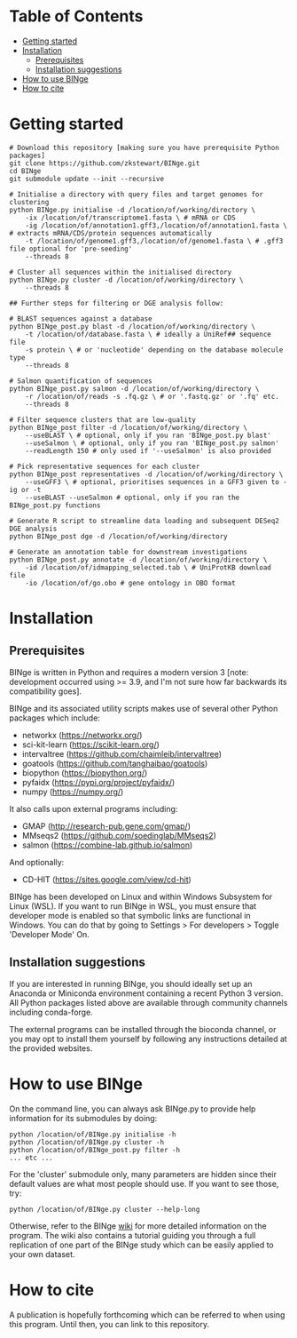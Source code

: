 # Table of Contents
- [Getting started](#getting-started)
- [Installation](#installation)
  - [Prerequisites](#prerequisites)
  - [Installation suggestions](#installation-suggestions)
- [How to use BINge](#how-to-use-binge)
- [How to cite](#how-to-cite)

# Getting started
```
# Download this repository [making sure you have prerequisite Python packages]
git clone https://github.com/zkstewart/BINge.git
cd BINge
git submodule update --init --recursive

# Initialise a directory with query files and target genomes for clustering
python BINge.py initialise -d /location/of/working/directory \
    -ix /location/of/transcriptome1.fasta \ # mRNA or CDS
    -ig /location/of/annotation1.gff3,/location/of/annotation1.fasta \ # extracts mRNA/CDS/protein sequences automatically
    -t /location/of/genome1.gff3,/location/of/genome1.fasta \ # .gff3 file optional for 'pre-seeding'
    --threads 8

# Cluster all sequences within the initialised directory
python BINge.py cluster -d /location/of/working/directory \
    --threads 8

## Further steps for filtering or DGE analysis follow:

# BLAST sequences against a database
python BINge_post.py blast -d /location/of/working/directory \
    -t /location/of/database.fasta \ # ideally a UniRef## sequence file
    -s protein \ # or 'nucleotide' depending on the database molecule type
    --threads 8

# Salmon quantification of sequences
python BINge_post.py salmon -d /location/of/working/directory \
    -r /location/of/reads -s .fq.gz \ # or '.fastq.gz' or '.fq' etc.
    --threads 8

# Filter sequence clusters that are low-quality
python BINge_post filter -d /location/of/working/directory \
    --useBLAST \ # optional, only if you ran 'BINge_post.py blast'
    --useSalmon \ # optional, only if you ran 'BINge_post.py salmon'
    --readLength 150 # only used if '--useSalmon' is also provided

# Pick representative sequences for each cluster
python BINge_post representatives -d /location/of/working/directory \
    --useGFF3 \ # optional, prioritises sequences in a GFF3 given to -ig or -t
    --useBLAST --useSalmon # optional, only if you ran the BINge_post.py functions

# Generate R script to streamline data loading and subsequent DESeq2 DGE analysis
python BINge_post dge -d /location/of/working/directory

# Generate an annotation table for downstream investigations
python BINge_post.py annotate -d /location/of/working/directory \
    -id /location/of/idmapping_selected.tab \ # UniProtKB download file
    -io /location/of/go.obo # gene ontology in OBO format
```

# Installation
## Prerequisites
BINge is written in Python and requires a modern version 3 [note: development occurred using >= 3.9, and I'm not sure how far backwards its compatibility goes].

BINge and its associated utility scripts makes use of several other Python packages which include:
- networkx (https://networkx.org/)
- sci-kit-learn (https://scikit-learn.org/)
- intervaltree (https://github.com/chaimleib/intervaltree)
- goatools (https://github.com/tanghaibao/goatools)
- biopython (https://biopython.org/)
- pyfaidx (https://pypi.org/project/pyfaidx/)
- numpy (https://numpy.org/)

It also calls upon external programs including:
- GMAP (http://research-pub.gene.com/gmap/)
- MMseqs2 (https://github.com/soedinglab/MMseqs2)
- salmon (https://combine-lab.github.io/salmon)

And optionally:
- CD-HIT (https://sites.google.com/view/cd-hit)

BINge has been developed on Linux and within Windows Subsystem for Linux (WSL). If you want to run BINge in WSL, you must ensure that developer mode is enabled so that symbolic links are functional in Windows.
You can do that by going to Settings > For developers > Toggle 'Developer Mode' On.

## Installation suggestions
If you are interested in running BINge, you should ideally set up an Anaconda or Miniconda environment containing a recent Python 3 version. All Python packages listed above are available through community channels including conda-forge.

The external programs can be installed through the bioconda channel, or you may opt to install them yourself by following any instructions detailed at the provided websites.

# How to use BINge
On the command line, you can always ask BINge.py to provide help information for its submodules by doing:

```
python /location/of/BINge.py initialise -h
python /location/of/BINge.py cluster -h
python /location/of/BINge_post.py filter -h
... etc ...
```

For the 'cluster' submodule only, many parameters are hidden since their default values are what most people should use. If you want to see those, try:

`python /location/of/BINge.py cluster --help-long`

Otherwise, refer to the BINge [wiki](https://github.com/zkstewart/BINge/wiki) for more detailed information on the program. The wiki also contains a tutorial guiding you through a full replication of one part of the BINge study which can be easily applied to your own dataset.

# How to cite
A publication is hopefully forthcoming which can be referred to when using this program. Until then, you can link to this repository.
